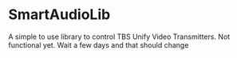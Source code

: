 # SmartAudioLib
A simple to use library to control TBS Unify Video Transmitters.
Not functional yet. Wait a few days and that should change
